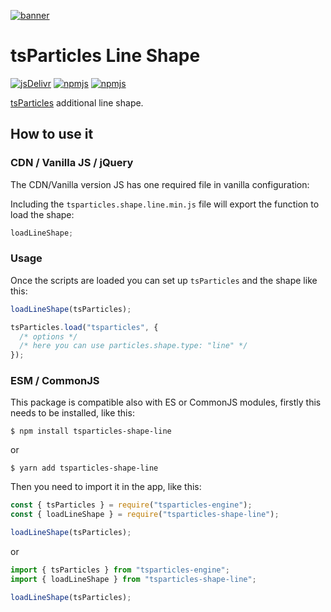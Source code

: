 [![banner](https://particles.js.org/images/banner2.png)](https://particles.js.org)

# tsParticles Line Shape

[![jsDelivr](https://data.jsdelivr.com/v1/package/npm/tsparticles-shape-line/badge)](https://www.jsdelivr.com/package/npm/tsparticles-shape-line)
[![npmjs](https://badge.fury.io/js/tsparticles-shape-line.svg)](https://www.npmjs.com/package/tsparticles-shape-line)
[![npmjs](https://img.shields.io/npm/dt/tsparticles-shape-line)](https://www.npmjs.com/package/tsparticles-shape-line)

[tsParticles](https://github.com/matteobruni/tsparticles) additional line shape.

## How to use it

### CDN / Vanilla JS / jQuery

The CDN/Vanilla version JS has one required file in vanilla configuration:

Including the `tsparticles.shape.line.min.js` file will export the function to load the shape:

```javascript
loadLineShape;
```

### Usage

Once the scripts are loaded you can set up `tsParticles` and the shape like this:

```javascript
loadLineShape(tsParticles);

tsParticles.load("tsparticles", {
  /* options */
  /* here you can use particles.shape.type: "line" */
});
```

### ESM / CommonJS

This package is compatible also with ES or CommonJS modules, firstly this needs to be installed, like this:

```shell
$ npm install tsparticles-shape-line
```

or

```shell
$ yarn add tsparticles-shape-line
```

Then you need to import it in the app, like this:

```javascript
const { tsParticles } = require("tsparticles-engine");
const { loadLineShape } = require("tsparticles-shape-line");

loadLineShape(tsParticles);
```

or

```javascript
import { tsParticles } from "tsparticles-engine";
import { loadLineShape } from "tsparticles-shape-line";

loadLineShape(tsParticles);
```
